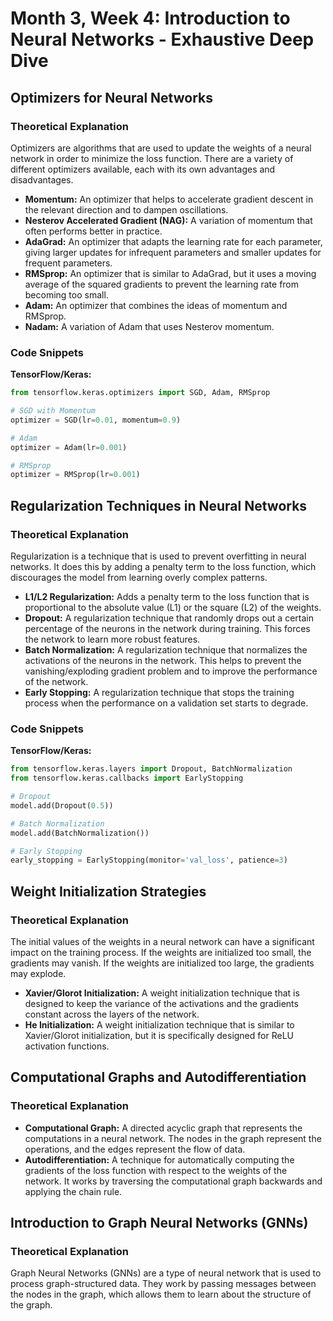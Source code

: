 # Month 3, Week 4: Introduction to Neural Networks - Exhaustive Deep Dive

## Optimizers for Neural Networks

### Theoretical Explanation

Optimizers are algorithms that are used to update the weights of a neural network in order to minimize the loss function. There are a variety of different optimizers available, each with its own advantages and disadvantages.

*   **Momentum:** An optimizer that helps to accelerate gradient descent in the relevant direction and to dampen oscillations.
*   **Nesterov Accelerated Gradient (NAG):** A variation of momentum that often performs better in practice.
*   **AdaGrad:** An optimizer that adapts the learning rate for each parameter, giving larger updates for infrequent parameters and smaller updates for frequent parameters.
*   **RMSprop:** An optimizer that is similar to AdaGrad, but it uses a moving average of the squared gradients to prevent the learning rate from becoming too small.
*   **Adam:** An optimizer that combines the ideas of momentum and RMSprop.
*   **Nadam:** A variation of Adam that uses Nesterov momentum.

### Code Snippets

**TensorFlow/Keras:**

```python
from tensorflow.keras.optimizers import SGD, Adam, RMSprop

# SGD with Momentum
optimizer = SGD(lr=0.01, momentum=0.9)

# Adam
optimizer = Adam(lr=0.001)

# RMSprop
optimizer = RMSprop(lr=0.001)
```

## Regularization Techniques in Neural Networks

### Theoretical Explanation

Regularization is a technique that is used to prevent overfitting in neural networks. It does this by adding a penalty term to the loss function, which discourages the model from learning overly complex patterns.

*   **L1/L2 Regularization:** Adds a penalty term to the loss function that is proportional to the absolute value (L1) or the square (L2) of the weights.
*   **Dropout:** A regularization technique that randomly drops out a certain percentage of the neurons in the network during training. This forces the network to learn more robust features.
*   **Batch Normalization:** A regularization technique that normalizes the activations of the neurons in the network. This helps to prevent the vanishing/exploding gradient problem and to improve the performance of the network.
*   **Early Stopping:** A regularization technique that stops the training process when the performance on a validation set starts to degrade.

### Code Snippets

**TensorFlow/Keras:**

```python
from tensorflow.keras.layers import Dropout, BatchNormalization
from tensorflow.keras.callbacks import EarlyStopping

# Dropout
model.add(Dropout(0.5))

# Batch Normalization
model.add(BatchNormalization())

# Early Stopping
early_stopping = EarlyStopping(monitor='val_loss', patience=3)
```

## Weight Initialization Strategies

### Theoretical Explanation

The initial values of the weights in a neural network can have a significant impact on the training process. If the weights are initialized too small, the gradients may vanish. If the weights are initialized too large, the gradients may explode.

*   **Xavier/Glorot Initialization:** A weight initialization technique that is designed to keep the variance of the activations and the gradients constant across the layers of the network.
*   **He Initialization:** A weight initialization technique that is similar to Xavier/Glorot initialization, but it is specifically designed for ReLU activation functions.

## Computational Graphs and Autodifferentiation

### Theoretical Explanation

*   **Computational Graph:** A directed acyclic graph that represents the computations in a neural network. The nodes in the graph represent the operations, and the edges represent the flow of data.
*   **Autodifferentiation:** A technique for automatically computing the gradients of the loss function with respect to the weights of the network. It works by traversing the computational graph backwards and applying the chain rule.

## Introduction to Graph Neural Networks (GNNs)

### Theoretical Explanation

Graph Neural Networks (GNNs) are a type of neural network that is used to process graph-structured data. They work by passing messages between the nodes in the graph, which allows them to learn about the structure of the graph.